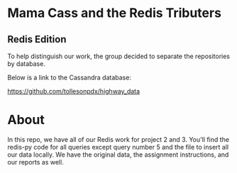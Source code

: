 # Mama Cass and the Redis Tributers
## Redis Edition

To help distinguish our work, the group decided to separate the repositories by database.

Below is a link to the Cassandra database:

https://github.com/tollesonpdx/highway_data

# About

In this repo, we have all of our Redis work for project 2 and 3. You'll find the redis-py code for all queries except query number 5 and the file to insert all our data locally. We have the original data, the assignment instructions, and our reports as well.